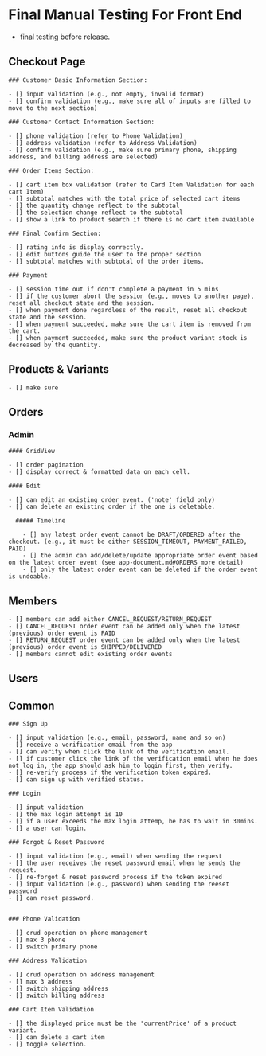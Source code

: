 # Final Manual Testing For Front End

  - final testing before release.

  ## Checkout Page

    ### Customer Basic Information Section:

    - [] input validation (e.g., not empty, invalid format)
    - [] confirm validation (e.g., make sure all of inputs are filled to move to the next section)

    ### Customer Contact Information Section:

    - [] phone validation (refer to Phone Validation)
    - [] address validation (refer to Address Validation)
    - [] confirm validation (e.g., make sure primary phone, shipping address, and billing address are selected)

    ### Order Items Section:

    - [] cart item box validation (refer to Card Item Validation for each cart Item)
    - [] subtotal matches with the total price of selected cart items
    - [] the quantity change reflect to the subtotal
    - [] the selection change reflect to the subtotal
    - [] show a link to product search if there is no cart item available

    ### Final Confirm Section:

    - [] rating info is display correctly. 
    - [] edit buttons guide the user to the proper section
    - [] subtotal matches with subtotal of the order items.

    ### Payment

    - [] session time out if don't complete a payment in 5 mins
    - [] if the customer abort the session (e.g., moves to another page), reset all checkout state and the session.
    - [] when payment done regardless of the result, reset all checkout state and the session.
    - [] when payment succeeded, make sure the cart item is removed from the cart.
    - [] when payment succeeded, make sure the product variant stock is decreased by the quantity.
    


  ## Products & Variants

    - [] make sure 
    

 ## Orders

  ### Admin

    #### GridView

    - [] order pagination 
    - [] display correct & formatted data on each cell.

    #### Edit

    - [] can edit an existing order event. ('note' field only)
    - [] can delete an existing order if the one is deletable.
    
      ##### Timeline

        - [] any latest order event cannot be DRAFT/ORDERED after the checkout. (e.g., it must be either SESSION_TIMEOUT, PAYMENT_FAILED, PAID)
        - [] the admin can add/delete/update appropriate order event based on the latest order event (see app-document.md#ORDERS more detail)
        - [] only the latest order event can be deleted if the order event is undoable.

  ## Members

    - [] members can add either CANCEL_REQUEST/RETURN_REQUEST
    - [] CANCEL_REQUEST order event can be added only when the latest (previous) order event is PAID
    - [] RETURN_REQUEST order event can be added only when the latest (previous) order event is SHIPPED/DELIVERED
    - [] members cannot edit existing order events
  
  ## Users

  ## Common

    ### Sign Up
     
    - [] input validation (e.g., email, password, name and so on)
    - [] receive a verification email from the app
    - [] can verify when click the link of the verification email.
    - [] if customer click the link of the verification email when he does not log in, the app should ask him to login first, then verify.
    - [] re-verify process if the verification token expired.
    - [] can sign up with verified status.
   
    ### Login 

    - [] input validation
    - [] the max login attempt is 10
    - [] if a user exceeds the max login attemp, he has to wait in 30mins.
    - [] a user can login.

    ### Forgot & Reset Password 

    - [] input validation (e.g., email) when sending the request
    - [] the user receives the reset password email when he sends the request.
    - [] re-forgot & reset password process if the token expired
    - [] input validation (e.g., password) when sending the reeset password
    - [] can reset password.
    

    ### Phone Validation

    - [] crud operation on phone management
    - [] max 3 phone
    - [] switch primary phone 

    ### Address Validation

    - [] crud operation on address management
    - [] max 3 address
    - [] switch shipping address 
    - [] switch billing address 

    ### Cart Item Validation

    - [] the displayed price must be the 'currentPrice' of a product variant.
    - [] can delete a cart item
    - [] toggle selection.

    
